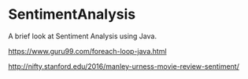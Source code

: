 # SentimentAnalysis

A brief look at Sentiment Analysis using Java.

https://www.guru99.com/foreach-loop-java.html

http://nifty.stanford.edu/2016/manley-urness-movie-review-sentiment/
